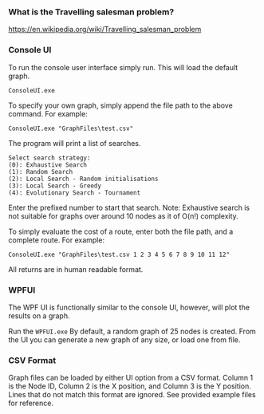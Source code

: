 ### What is the Travelling salesman problem?
https://en.wikipedia.org/wiki/Travelling_salesman_problem

### Console UI

To run the console user interface simply run. This will load the default graph.
```
ConsoleUI.exe
```

To specify your own graph, simply append the file path to the above command. For example:
```
ConsoleUI.exe "GraphFiles\test.csv"
```

The program will print a list of searches.
```
Select search strategy:
(0): Exhaustive Search
(1): Random Search
(2): Local Search - Random initialisations
(3): Local Search - Greedy
(4): Evolutionary Search - Tournament
```
Enter the prefixed number to start that search.
Note: Exhaustive search is not suitable for graphs over around 10 nodes as it of O(n!) complexity.

To simply evaluate the cost of a route, enter both the file path, and a complete route. For example:
```
ConsoleUI.exe "GraphFiles\test.csv 1 2 3 4 5 6 7 8 9 10 11 12"
```
All returns are in human readable format.

### WPFUI
The WPF UI is functionally similar to the console UI, however, will plot the results on a graph.

Run the `WPFUI.exe`
By default, a random graph of 25 nodes is created.
From the UI you can generate a new graph of any size, or load one from file.

### CSV Format
Graph files can be loaded by either UI option from a CSV format.
Column 1 is the Node ID, Column 2 is the X position, and Column 3 is the Y position.
Lines that do not match this format are ignored.
See provided example files for reference.
